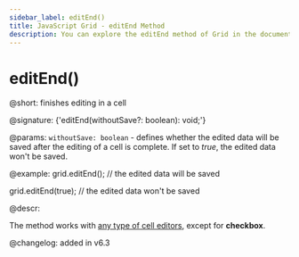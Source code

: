 ```yaml
---
sidebar_label: editEnd()
title: JavaScript Grid - editEnd Method 
description: You can explore the editEnd method of Grid in the documentation of the DHTMLX JavaScript UI library. Browse developer guides and API reference, try out code examples and live demos, and download a free 30-day evaluation version of DHTMLX Suite 7.
---
```


# editEnd()

@short: finishes editing in a cell

@signature: {'editEnd(withoutSave?: boolean): void;'}

@params:
`withoutSave: boolean` - defines whether the edited data will be saved after the editing of a cell is complete. If set to <i>true</i>, the edited data won't be saved.

@example:
grid.editEnd(); // the edited data will be saved

grid.editEnd(true); // the edited data won't be saved

@descr:

The method works with [any type of cell editors](grid/configuration.md#setting-type-of-column-editor), except for **checkbox**. 

@changelog: added in v6.3

[comment]: # (@relatedapi: grid/api/grid_editcell_method.md)

[comment]: # (@related: grid/usage.md#editing-data)
